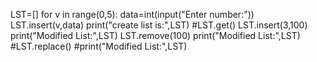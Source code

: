 LST=[]
for v in range(0,5):
    data=int(input("Enter number:"))
    LST.insert(v,data)
print("create list is:",LST)
#LST.get()
LST.insert(3,100)
print("Modified List:",LST)
LST.remove(100)
print("Modified List:",LST)
#LST.replace()
#print("Modified List:",LST)
